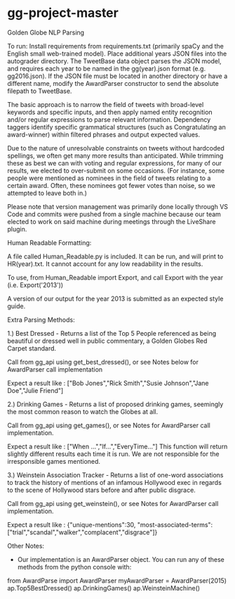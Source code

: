 # gg-project-master
Golden Globe NLP Parsing

To run: Install requirements from requirements.txt (primarily spaCy and the English small web-trained model). Place additional years JSON files into the autograder directory. The TweetBase data object parses the JSON model, and requires each year to be named in the gg(year).json format (e.g. gg2016.json). If the JSON file must be located in another directory or have a different name, modify the AwardParser constructor to send the absolute filepath to TweetBase. 

The basic approach is to narrow the field of tweets with broad-level keywords and specific inputs, and then apply named entity recognition and/or regular expressions to parse relevant information. Dependency taggers identify specific grammatical structures (such as Congratulating an award-winner) within filtered phrases and output expected values.

Due to the nature of unresolvable constraints on tweets without hardcoded spellings, we often get many more results than anticipated. While trimming these as best we can with voting and regular expressions, for many of our results, we elected to over-submit on some occasions. (For instance, some people were mentioned as nominees in the field of tweets relating to a certain award. Often, these nominees got fewer votes than noise, so we attempted to leave both in.)

Please note that version management was primarily done locally through VS Code and commits were pushed from a single machine because our team elected to work on said machine during meetings through the LiveShare plugin.

Human Readable Formatting:

A file called Human_Readable.py is included. It can be run, and will print to HR(year).txt. It cannot account for any low readability in the results.

To use, from Human_Readable import Export, and call Export with the year (i.e. Export('2013'))

A version of our output for the year 2013 is submitted as an expected style guide.

Extra Parsing Methods:

1.) Best Dressed - Returns a list of the Top 5 People referenced as being beautiful or dressed well in public commentary, a Golden Globes Red Carpet standard. 

Call from gg_api using get_best_dressed(), or see Notes below for AwardParser call implementation

Expect a result like : ["Bob Jones","Rick Smith","Susie Johnson","Jane Doe","Julie Friend"]

2.) Drinking Games - Returns a list of proposed drinking games, seemingly the most common reason to watch the Globes at all.

Call from gg_api using get_games(), or see Notes for AwardParser call implementation.

Expect a result like : ["When ...","If...","EveryTime..."]
This function will return slightly different results each time it is run. We are not responsible for the irresponsible games mentioned.

3.) Weinstein Association Tracker - Returns a list of one-word associations to track the history of mentions of an infamous Hollywood exec in regards to the scene of Hollywood stars before and after public disgrace.

Call from gg_api using get_weinstein(), or see Notes for AwardParser call implementation.

Expect a result like : {"unique-mentions":30, "most-associated-terms":["trial","scandal","walker","complacent","disgrace"]}



Other Notes:

 - Our implementation is an AwardParser object. You can run any of these methods from the python console with:

from AwardParse import AwardParser
myAwardParser = AwardParser(2015)
ap.Top5BestDressed()
ap.DrinkingGames()
ap.WeinsteinMachine()



